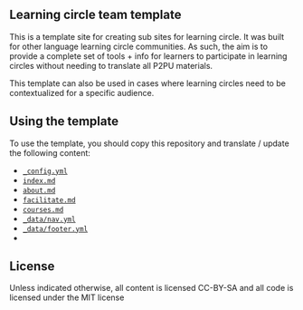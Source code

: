 ## Learning circle team template

This is a template site for creating sub sites for learning circle. It was built for other language learning circle communities. As such, the aim is to provide a complete set of tools + info for learners to participate in learning circles without needing to translate all P2PU materials.

This template can also be used in cases where learning circles need to be contextualized for a specific audience.

## Using the template

To use the template, you should copy this repository and translate / update the following content:
- [`_config.yml`](_config.yml)
- [`index.md`](index.md)
- [`about.md`](about.md)
- [`facilitate.md`](facilitate.md)
- [`courses.md`](courses.md)
- [`_data/nav.yml`](_data/nav.yml)
- [`_data/footer.yml`](_data/footer.yml)
- 

## License

Unless indicated otherwise, all content is licensed CC-BY-SA and all code is licensed under the MIT license
